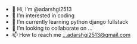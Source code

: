 - 👋 Hi, I’m @adarshgi2513
- 👀 I’m interested in coding
- 🌱 I’m currently learning python django fullstack
- 💞️ I’m looking to collaborate on ...
- 📫 How to reach me ...adarshgi2513@gmail.com

<!---
adarshgi2513/adarshgi2513 is a ✨ special ✨ repository because its `README.md` (this file) appears on your GitHub profile.
You can click the Preview link to take a look at your changes.
--->
